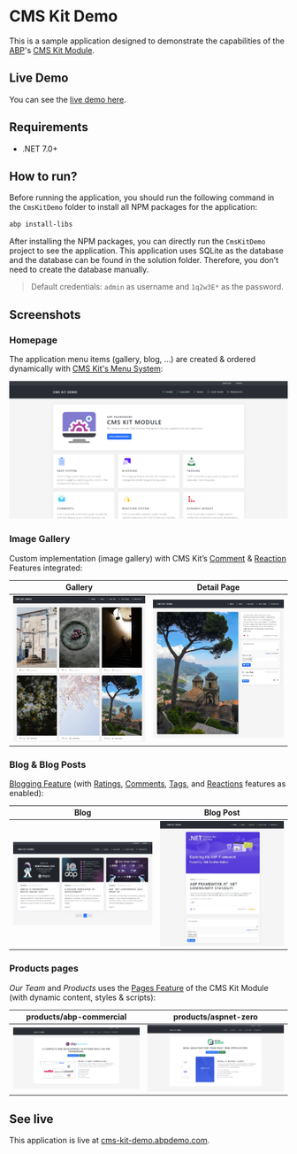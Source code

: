 # CMS Kit Demo

This is a sample application designed to demonstrate the capabilities of the [ABP](https://github.com/abpframework/abp)'s [CMS Kit Module](https://abp.io/docs/latest/modules/cms-kit/index).

## Live Demo

You can see the [live demo here](https://cms-kit-demo.abp.io/).

## Requirements

* .NET 7.0+

## How to run?

Before running the application, you should run the following command in the `CmsKitDemo` folder to install all NPM packages for the application:

```bash
abp install-libs
```

After installing the NPM packages, you can directly run the `CmsKitDemo` project to see the application. This application uses SQLite as the database and the database can be found in the solution folder. Therefore, you don't need to create the database manually.

> Default credentials: `admin` as username and `1q2w3E*` as the password.

## Screenshots

### Homepage

The application menu items (gallery, blog, ...) are created & ordered dynamically with [CMS Kit's Menu System](https://abp.io/docs/latest/Modules/Cms-Kit/Menus):

![homepage](assets/images/homepage.png)

### Image Gallery

Custom implementation (image gallery) with CMS Kit’s [Comment](https://abp.io/docs/latest/Modules/Cms-Kit/Comments) & [Reaction](https://abp.io/docs/latest/Modules/Cms-Kit/Reactions) Features integrated:

| Gallery | Detail Page  |
|------------------------ |-----------------------|
| ![](assets/images/image-gallery.jpg) | ![](assets/images/image-gallery-detail.jpg)  |

### Blog & Blog Posts

[Blogging Feature](https://abp.io/docs/latest/Modules/Cms-Kit/Blogging) (with [Ratings](https://abp.io/docs/latest/Modules/Cms-Kit/Ratings), [Comments](https://abp.io/docs/latest/Modules/Cms-Kit/Comments), [Tags](https://abp.io/docs/latest/Modules/Cms-Kit/Tags), and [Reactions](https://abp.io/docs/latest/Modules/Cms-Kit/Reactions) features as enabled):

| Blog | Blog Post  |
|------------------------ |-----------------------|
| ![](assets/images/blogs.jpg) | ![](assets/images/blog-detail.jpg)  |

### Products pages

*Our Team* and *Products* uses the [Pages Feature](https://abp.io/docs/latest/Modules/Cms-Kit/Pages) of the CMS Kit Module (with dynamic content, styles & scripts):

| products/abp-commercial | products/aspnet-zero  |
|------------------------ |-----------------------|
| ![](assets/images/products-abp-commercial.png) | ![](assets/images/products-aspnetzero.png)  |

## See live

This application is live at [cms-kit-demo.abpdemo.com](https://cms-kit-demo.abpdemo.com/).
